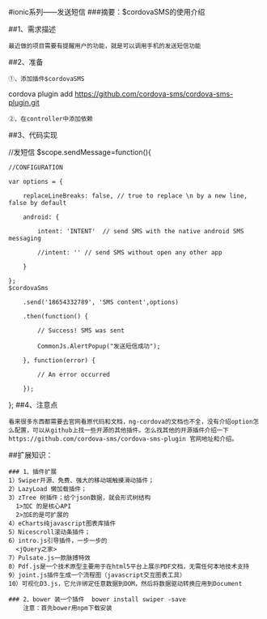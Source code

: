 #ionic系列——发送短信
###摘要：$cordovaSMS的使用介绍

##1、需求描述

    最近做的项目需要有提醒用户的功能，就是可以调用手机的发送短信功能

##2、准备

    ①、添加插件$cordovaSMS

cordova plugin add https://github.com/cordova-sms/cordova-sms-plugin.git

    ②、在controller中添加依赖

##3、代码实现

//发短信
$scope.sendMessage=function(){

    //CONFIGURATION
    
    var options = {
    
        replaceLineBreaks: false, // true to replace \n by a new line, false by default
        
        android: {
        
            intent: 'INTENT'  // send SMS with the native android SMS messaging
            
            //intent: '' // send SMS without open any other app
            
        }
        
    };
    $cordovaSms
    
        .send('18654332789', 'SMS content',options)
        
        .then(function() {
        
            // Success! SMS was sent
            
            CommonJs.AlertPopup("发送短信成功");
            
        }, function(error) {
        
            // An error occurred
            
        });
        
};
##4、注意点

    看来很多东西都需要去官网看原代码和文档，ng-cordova的文档也不全，没有介绍option怎么配置，可以从github上找一些开源的其他插件。怎么找其他的开源插件介绍一下
    https://github.com/cordova-sms/cordova-sms-plugin 官网地址和介绍。

##扩展知识：

    ### 1、插件扩展
    1）Swiper开源、免费、强大的移动端触摸滑动插件；
    2）LazyLoad 懒加载插件；
    3）zTree 树插件；给个json数据，就会形式树结构
      1>加C 的是核心API
      2>加E的是可扩展的
    4）eCharts纯javascript图表库插件
    5）Nicescroll滚动条插件；
    6）intro.js引导插件，一步一步的
      <jQuery之家>
    7）Pulsate.js一款脉搏特效
    8）Pdf.js是一个技术原型主要用于在html5平台上展示PDF文档，无需任何本地技术支持
    9）joint.js插件生成一个流程图（javascript交互图表工具）
    10）可视化D3.js，它允许绑定任意数据到DOM，然后将数据驱动转换应用到Document
    
    ### 2、bower 装一个插件  bower install swiper -save
        注意：首先bower用npm下载安装

